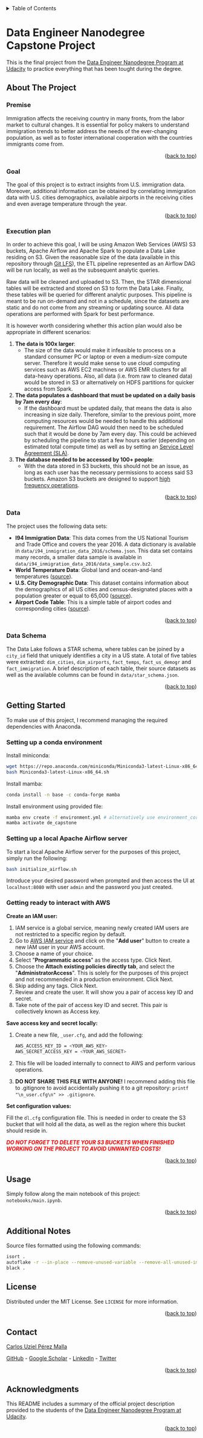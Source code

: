 <div id="top"></div>

<!-- TABLE OF CONTENTS -->
<details>
  <summary>Table of Contents</summary>
  <ol>
    <li>
      <a href="#about-the-project">About The Project</a>
      <ul>
        <li><a href="#premise">Premise</a></li>
        <li><a href="#goal">Goal</a></li>
        <li><a href="#execution-plan">Execution Plan</a></li>
        <li><a href="#data">Data</a></li>
        <li><a href="#data-schema">Data Schema</a></li>
      </ul>
    </li>
    <li>
      <a href="#getting-started">Getting Started</a>
      <ul>
        <li><a href="#setting-up-a-conda-environment">Setting up a conda environment</a></li>
        <li><a href="#setting-up-a-local-apache-airflow-server">Setting up a local Apache Airflow server</a></li>
        <li><a href="#getting-ready-to-interact-with-aws">Getting ready to interact with AWS</a></li>
      </ul>
    </li>
    <li><a href="#usage">Usage</a></li>
    <li><a href="#additional-notes">Additional Notes</a></li>
    <li><a href="#license">License</a></li>
    <li><a href="#contact">Contact</a></li>
    <li><a href="#acknowledgments">Acknowledgments</a></li>
  </ol>
</details>

# Data Engineer Nanodegree Capstone Project

This is the final project from the [Data Engineer Nanodegree Program at Udacity](https://www.udacity.com/course/data-engineer-nanodegree--nd027) to practice everything that has been tought during the degree.

## About The Project

### Premise

Immigration affects the receiving country in many fronts, from the labor market to cultural changes. It is essential for policy makers to understand immigration trends to better address the needs of the ever-changing population, as well as to foster international cooperation with the countries immigrants come from.

<p align="right">(<a href="#top">back to top</a>)</p>

### Goal

The goal of this project is to extract insights from U.S. immigration data. Moreover, additional information can be obtained by correlating immigration data with U.S. cities demographics, available airports in the receiving cities and even average temperature through the year.

<p align="right">(<a href="#top">back to top</a>)</p>

### Execution plan

In order to achieve this goal, I will be using Amazon Web Services (AWS) S3 buckets, Apache Airflow and Apache Spark to populate a Data Lake residing on S3. Given the reasonable size of the data (available in this repository through [Git LFS](https://git-lfs.github.com/)), the ETL pipeline represented as an Airflow DAG will be run locally, as well as the subsequent analytic queries.

Raw data will be cleaned and uploaded to S3. Then, the STAR dimensional tables will be extracted and stored on S3 to form the Data Lake. Finally, these tables will be queried for different analytic purposes. This pipeline is meant to be run on-demand and not in a schedule, since the datasets are static and do not come from any streaming or updating source. All data operations are performed with Spark for best performance.

It is however worth considering whether this action plan would also be appropriate in different scenarios:

  1. **The data is 100x larger**:
      - The size of the data would make it infeasible to process on a standard consumer PC or laptop or even a medium-size compute server. Therefore it would make sense to use cloud computing services such as AWS EC2 machines or AWS EMR clusters for all data-heavy operations. Also, all data (i.e. from raw to cleaned data) would be stored in S3 or alternatively on HDFS partitions for quicker access from Spark.
  2. **The data populates a dashboard that must be updated on a daily basis by 7am every day**:
      - If the dashboard must be updated daily, that means the data is also increasing in size daily. Therefore, similar to the previous point, more computing resources would be needed to handle this additional requirement. The Airflow DAG would then need to be scheduled such that it would be done by 7am every day. This could be achieved by scheduling the pipeline to start a few hours earlier (depending on estimated total compute time) as well as by setting an [Service Level Agreement (SLA)](https://airflow.apache.org/docs/apache-airflow/1.10.10/concepts.html?highlight=slas#slas).
  3. **The database needed to be accessed by 100+ people**:
      - With the data stored in S3 buckets, this should not be an issue, as long as each user has the necessary permissions to access said S3 buckets. Amazon S3 buckets are designed to support [high frequency operations](https://aws.amazon.com/about-aws/whats-new/2018/07/amazon-s3-announces-increased-request-rate-performance/).

<p align="right">(<a href="#top">back to top</a>)</p>

### Data

The project uses the following data sets:

- **I94 Immigration Data**: This data comes from the US National Tourism and Trade Office and covers the year 2016. A data dictionary is available in `data/i94_inmigration_data_2016/schema.json`. This data set contains many records, a smaller data sample is available in `data/i94_inmigration_data_2016/data_sample.csv.bz2`.
- **World Temperature Data**: Global land and ocean-and-land temperatures ([source](https://www.kaggle.com/datasets/berkeleyearth/climate-change-earth-surface-temperature-data)).
- **U.S. City Demographic Data**: This dataset contains information about the demographics of all US cities and census-designated places with a population greater or equal to 65,000 ([source](https://public.opendatasoft.com/explore/dataset/us-cities-demographics/information/)).
- **Airport Code Table**: This is a simple table of airport codes and corresponding cities ([source](https://datahub.io/core/airport-codes#data)).

<p align="right">(<a href="#top">back to top</a>)</p>

### Data Schema

The Data Lake follows a STAR schema, where tables can be joined by a `city_id` field that uniquely identifies a city in a US state. A total of five tables were extracted: `dim_cities`, `dim_airports`, `fact_temps`, `fact_us_demogr` and `fact_immigration`. A brief description of each table, their source datasets as well as the available columns can be found in `data/star_schema.json`.

<p align="right">(<a href="#top">back to top</a>)</p>

## Getting Started

To make use of this project, I recommend managing the required dependencies with Anaconda.

### Setting up a conda environment

Install miniconda:

```bash
wget https://repo.anaconda.com/miniconda/Miniconda3-latest-Linux-x86_64.sh
bash Miniconda3-latest-Linux-x86_64.sh
```

Install mamba:

```bash
conda install -n base -c conda-forge mamba
```

Install environment using provided file:

```bash
mamba env create -f environment.yml # alternatively use environment_core.yml if base system is not debian
mamba activate de_capstone
```

### Setting up a local Apache Airflow server

To start a local Apache Airflow server for the purposes of this project, simply run the following:

```bash
bash initialize_airflow.sh
```

Introduce your desired password when prompted and then access the UI at `localhost:8080` with user `admin` and the password you just created.

### Getting ready to interact with AWS

**Create an IAM user:**

  1. IAM service is a global service, meaning newly created IAM users are not restricted to a specific region by default.
  2. Go to [AWS IAM service](https://console.aws.amazon.com/iam/home#/users) and click on the "**Add user**" button to create a new IAM user in your AWS account.
  3. Choose a name of your choice.
  4. Select "**Programmatic access**" as the access type. Click Next.
  5. Choose the **Attach existing policies directly tab**, and select the "**AdministratorAccess**". This is solely for the purposes of this project and not recommended in a production environment. Click Next.
  6. Skip adding any tags. Click Next.
  7. Review and create the user. It will show you a pair of access key ID and secret.
  8. Take note of the pair of access key ID and secret. This pair is collectively known as Access key.

**Save access key and secret locally:**

  1. Create a new file, `_user.cfg`, and add the following:

      ```bash
      AWS_ACCESS_KEY_ID = <YOUR_AWS_KEY>
      AWS_SECRET_ACCESS_KEY = <YOUR_AWS_SECRET>
      ```

  2. This file will be loaded internally to connect to AWS and perform various operations.
  3. **DO NOT SHARE THIS FILE WITH ANYONE!** I recommend adding this file to .gitignore to avoid accidentally pushing it to a git repository: `printf "\n_user.cfg\n" >> .gitignore`.

**Set configuration values:**

Fill the `dl.cfg` configuration file. This is needed in order to create the S3 bucket that will hold all the data, as well as the region where this bucket should reside in.

<span style="color:red;font-weight:bold">*DO NOT FORGET TO DELETE YOUR S3 BUCKETS WHEN FINISHED WORKING ON THE PROJECT TO AVOID UNWANTED COSTS!*</span>

<p align="right">(<a href="#top">back to top</a>)</p>

## Usage

Simply follow along the main notebook of this project: `notebooks/main.ipynb`.

<p align="right">(<a href="#top">back to top</a>)</p>

## Additional Notes

Source files formatted using the following commands:

```bash
isort .
autoflake -r --in-place --remove-unused-variable --remove-all-unused-imports --ignore-init-module-imports .
black .
```

## License

Distributed under the MIT License. See `LICENSE` for more information.

<p align="right">(<a href="#top">back to top</a>)</p>

## Contact

[Carlos Uziel Pérez Malla](https://www.carlosuziel-pm.dev/)

[GitHub](https://github.com/CarlosUziel) - [Google Scholar](https://scholar.google.es/citations?user=tEz_OeIAAAAJ&hl=es&oi=ao) - [LinkedIn](https://at.linkedin.com/in/carlos-uziel-p%C3%A9rez-malla-323aa5124) - [Twitter](https://twitter.com/perez_malla)

<p align="right">(<a href="#top">back to top</a>)</p>

## Acknowledgments

This README includes a summary of the official project description provided to the students of the [Data Engineer Nanodegree Program at Udacity](https://www.udacity.com/course/data-engineer-nanodegree--nd027).

<p align="right">(<a href="#top">back to top</a>)</p>
